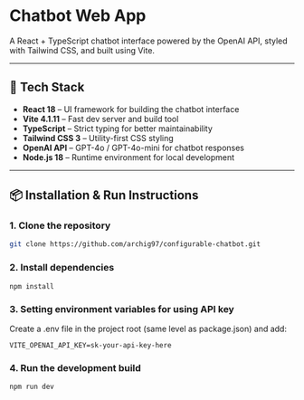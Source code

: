 # Chatbot Web App

A React + TypeScript chatbot interface powered by the OpenAI API, styled with Tailwind CSS, and built using Vite.

---

## 🚀 Tech Stack
- **React 18** – UI framework for building the chatbot interface  
- **Vite 4.1.11** – Fast dev server and build tool  
- **TypeScript** – Strict typing for better maintainability  
- **Tailwind CSS 3** – Utility-first CSS styling  
- **OpenAI API** – GPT-4o / GPT-4o-mini for chatbot responses  
- **Node.js 18** – Runtime environment for local development  

---

## 📦 Installation & Run Instructions

### 1️. Clone the repository
```bash
git clone https://github.com/archig97/configurable-chatbot.git

```

### 2. Install dependencies 

```
npm install
```

### 3. Setting environment variables for using API key

Create a .env file in the project root (same level as package.json) and add:

```
VITE_OPENAI_API_KEY=sk-your-api-key-here
```

### 4. Run the development build

```
npm run dev
```


